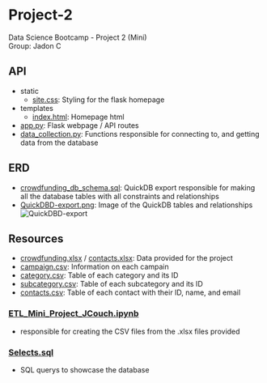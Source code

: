 # Project-2
Data Science Bootcamp - Project 2 (Mini) <br>
Group: Jadon C

## API
- static
  - [site.css](https://github.com/Jadon55/Project-2/blob/main/API/static/site.css): Styling for the flask homepage
- templates
  - [index.html](https://github.com/Jadon55/Project-2/blob/main/API/templates/index.html): Homepage html
- [app.py](https://github.com/Jadon55/Project-2/blob/main/API/app.py): Flask webpage / API routes
- [data_collection.py](https://github.com/Jadon55/Project-2/blob/main/API/data_collection.py): Functions responsible for connecting to, and getting data from the database
  
## ERD
- [crowdfunding_db_schema.sql](https://github.com/Jadon55/Project-2/blob/main/ERD/crowdfunding_db_schema.sql): QuickDB export responsible for making all the database tables with all constraints and relationships
- [QuickDBD-export.png](https://github.com/Jadon55/Project-2/blob/main/ERD/crowdfunding_db_schema.sql): Image of the QuickDB tables and relationships ![QuickDBD-export](https://github.com/Jadon55/Project-2/assets/78763124/9c155882-1a27-49ae-a9a0-cca407f332de)
  
## Resources
- [crowdfunding.xlsx](https://github.com/Jadon55/Project-2/blob/main/Resources/crowdfunding.xlsx) / [contacts.xlsx](https://github.com/Jadon55/Project-2/blob/main/Resources/contacts.xlsx): Data provided for the project
- [campaign.csv](https://github.com/Jadon55/Project-2/blob/main/Resources/campaign.csv): Information on each campain
- [category.csv](https://github.com/Jadon55/Project-2/blob/main/Resources/category.csv): Table of each category and its ID
- [subcategory.csv](https://github.com/Jadon55/Project-2/blob/main/Resources/subcategory.csv): Table of each subcategory and its ID
- [contacts.csv](https://github.com/Jadon55/Project-2/blob/main/Resources/contacts.csv): Table of each contact with their ID, name, and email

### [ETL_Mini_Project_JCouch.ipynb](https://github.com/Jadon55/Project-2/blob/main/ETL_Mini_Project_JCouch.ipynb)
- responsible for creating the CSV files from the .xlsx files provided

### [Selects.sql](https://github.com/Jadon55/Project-2/blob/main/Selects.sql)
- SQL querys to showcase the database
